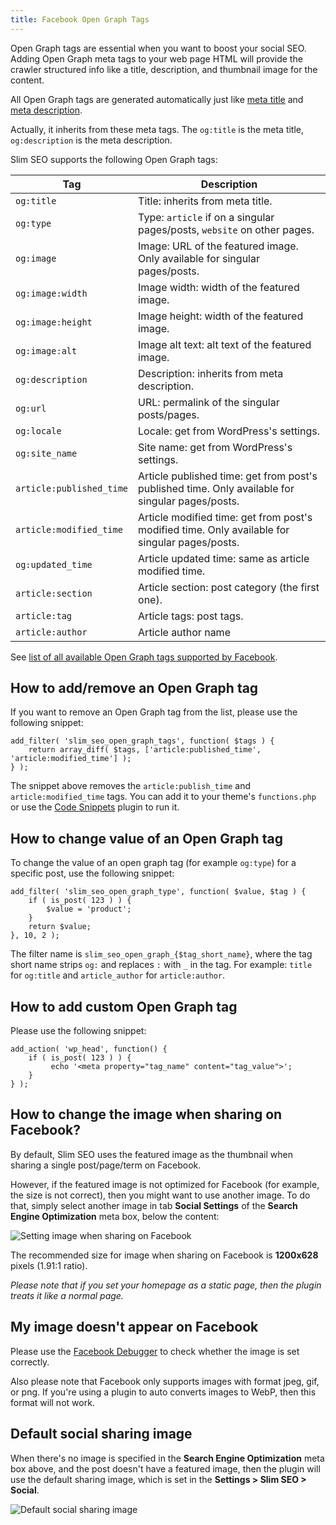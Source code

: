 ```yaml
---
title: Facebook Open Graph Tags
---
```


Open Graph tags are essential when you want to boost your social SEO. Adding Open Graph meta tags to your web page HTML will provide the crawler structured info like a title, description, and thumbnail image for the content.

All Open Graph tags are generated automatically just like [meta title](/slim-seo/meta-title-tag/) and [meta description](/slim-seo/meta-description-tag/).

Actually, it inherits from these meta tags. The `og:title` is the meta title, `og:description` is the meta description.

Slim SEO supports the following Open Graph tags:

| Tag | Description |
| --- | --- |
| `og:title` | Title: inherits from meta title. |
| `og:type` | Type: `article` if on a singular pages/posts, `website` on other pages. |
| `og:image` | Image: URL of the featured image. Only available for singular pages/posts. |
| `og:image:width` | Image width: width of the featured image. |
| `og:image:height` | Image height: width of the featured image. |
| `og:image:alt` | Image alt text: alt text of the featured image. |
| `og:description` | Description: inherits from meta description. |
| `og:url` | URL: permalink of the singular posts/pages. |
| `og:locale` | Locale: get from WordPress's settings. |
| `og:site_name` | Site name: get from WordPress's settings. |
| `article:published_time` | Article published time: get from post's published time. Only available for singular pages/posts. |
| `article:modified_time` | Article modified time: get from post's modified time. Only available for singular pages/posts. |
| `og:updated_time` | Article updated time: same as article modified time. |
| `article:section` | Article section: post category (the first one). |
| `article:tag` | Article tags: post tags. |
| `article:author` | Article author name |

See [list of all available Open Graph tags supported by Facebook](https://developers.facebook.com/docs/sharing/webmasters).

## How to add/remove an Open Graph tag

If you want to remove an Open Graph tag from the list, please use the following snippet:

```
add_filter( 'slim_seo_open_graph_tags', function( $tags ) {
    return array_diff( $tags, ['article:published_time', 'article:modified_time'] );
} );
```

The snippet above removes the `article:publish_time` and `article:modified_time` tags. You can add it to your theme's `functions.php` or use the [Code Snippets](https://wordpress.org/plugins/code-snippets/) plugin to run it.

## How to change value of an Open Graph tag

To change the value of an open graph tag (for example `og:type`) for a specific post, use the following snippet:

```
add_filter( 'slim_seo_open_graph_type', function( $value, $tag ) {
    if ( is_post( 123 ) ) {
        $value = 'product';
    }
    return $value;
}, 10, 2 );
```

The filter name is `slim_seo_open_graph_{$tag_short_name}`, where the tag short name strips `og:` and replaces `:` with `_` in the tag. For example: `title` for `og:title` and `article_author` for `article:author`.

## How to add custom Open Graph tag

Please use the following snippet:

```
add_action( 'wp_head', function() {
    if ( is_post( 123 ) ) {
         echo '<meta property="tag_name" content="tag_value">';
    }
} );
```

## How to change the image when sharing on Facebook?

By default, Slim SEO uses the featured image as the thumbnail when sharing a single post/page/term on Facebook.

However, if the featured image is not optimized for Facebook (for example, the size is not correct), then you might want to use another image. To do that, simply select another image in tab **Social Settings** of the **Search Engine Optimization** meta box, below the content:

![Setting image when sharing on Facebook](https://i.imgur.com/FvOjc2X.png)

The recommended size for image when sharing on Facebook is **1200x628** pixels (1.91:1 ratio).

_Please note that if you set your homepage as a static page, then the plugin treats it like a normal page._

## My image doesn't appear on Facebook

Please use the [Facebook Debugger](https://developers.facebook.com/tools/debug/) to check whether the image is set correctly.

Also please note that Facebook only supports images with format jpeg, gif, or png. If you're using a plugin to auto converts images to WebP, then this format will not work.

## Default social sharing image

When there's no image is specified in the **Search Engine Optimization** meta box above, and the post doesn't have a featured image, then the plugin will use the default sharing image, which is set in the **Settings > Slim SEO > Social**.

![Default social sharing image](https://i.imgur.com/WFeoHyi.png)
